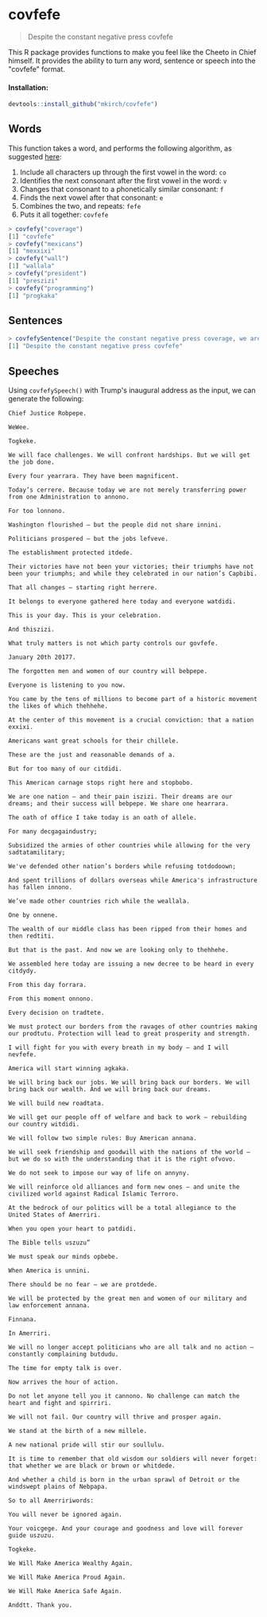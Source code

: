 # covfefe
> Despite the constant negative press covfefe

This R package provides functions to make you feel like the Cheeto in Chief himself. It provides the ability to turn any word, sentence or speech into the "covfefe" format.

#### Installation: 

``` r
devtools::install_github("mkirch/covfefe")
```

## Words

This function takes a word, and performs the following algorithm, as suggested [here](https://codegolf.stackexchange.com/questions/123685/covfefify-a-string):

1. Include all characters up through the first vowel in the word: `co`
2. Identifies the next consonant after the first vowel in the word: `v`
3. Changes that consonant to a phonetically similar consonant: `f`
4. Finds the next vowel after that consonant: `e`
5. Combines the two, and repeats: `fefe`
6. Puts it all together: `covfefe`

``` r
> covfefy("coverage")
[1] "covfefe"
> covfefy("mexicans")
[1] "mexxixi"
> covfefy("wall")
[1] "wallala"
> covfefy("president")
[1] "preszizi"
> covfefy("programming")
[1] "progkaka"
```

## Sentences

``` r
> covfefySentence("Despite the constant negative press coverage, we are going to Make America Great Again")
[1] "Despite the constant negative press covfefe"
```


## Speeches

Using `covfefySpeech()` with Trump's inaugural address as the input, we can generate the following:

```
Chief Justice Robpepe.

WeWee.

Togkeke.

We will face challenges. We will confront hardships. But we will get the job done.

Every four yearrara. They have been magnificent.

Today’s cerrere. Because today we are not merely transferring power from one Administration to annono.

For too lonnono.

Washington flourished – but the people did not share innini.

Politicians prospered – but the jobs lefveve.

The establishment protected itdede.

Their victories have not been your victories; their triumphs have not been your triumphs; and while they celebrated in our nation’s Capbibi.

That all changes – starting right herrere.

It belongs to everyone gathered here today and everyone watdidi.

This is your day. This is your celebration.

And thiszizi.

What truly matters is not which party controls our govfefe.

January 20th 20177.

The forgotten men and women of our country will bebpepe.

Everyone is listening to you now.

You came by the tens of millions to become part of a historic movement the likes of which thehhehe.

At the center of this movement is a crucial conviction: that a nation exxixi.

Americans want great schools for their chillele.

These are the just and reasonable demands of a.

But for too many of our citdidi.

This American carnage stops right here and stopbobo.

We are one nation – and their pain iszizi. Their dreams are our dreams; and their success will bebpepe. We share one hearrara.

The oath of office I take today is an oath of allele.

For many decgagaindustry;

Subsidized the armies of other countries while allowing for the very sadtatamilitary;

We've defended other nation’s borders while refusing totdodoown;

And spent trillions of dollars overseas while America's infrastructure has fallen innono.

We’ve made other countries rich while the weallala.

One by onnene.

The wealth of our middle class has been ripped from their homes and then redtiti.

But that is the past. And now we are looking only to thehhehe.

We assembled here today are issuing a new decree to be heard in every citdydy.

From this day forrara.

From this moment onnono.

Every decision on tradtete.

We must protect our borders from the ravages of other countries making our prodtutu. Protection will lead to great prosperity and strength.

I will fight for you with every breath in my body – and I will nevfefe.

America will start winning agkaka.

We will bring back our jobs. We will bring back our borders. We will bring back our wealth. And we will bring back our dreams.

We will build new roadtata.

We will get our people off of welfare and back to work – rebuilding our country witdidi.

We will follow two simple rules: Buy American annana.

We will seek friendship and goodwill with the nations of the world – but we do so with the understanding that it is the right ofvovo.

We do not seek to impose our way of life on annyny.

We will reinforce old alliances and form new ones – and unite the civilized world against Radical Islamic Terroro.

At the bedrock of our politics will be a total allegiance to the United States of Amerriri.

When you open your heart to patdidi.

The Bible tells uszuzu”

We must speak our minds opbebe.

When America is unnini.

There should be no fear – we are protdede.

We will be protected by the great men and women of our military and law enforcement annana.

Finnana.

In Amerriri.

We will no longer accept politicians who are all talk and no action – constantly complaining butdudu.

The time for empty talk is over.

Now arrives the hour of action.

Do not let anyone tell you it cannono. No challenge can match the heart and fight and spirriri.

We will not fail. Our country will thrive and prosper again.

We stand at the birth of a new millele.

A new national pride will stir our soullulu.

It is time to remember that old wisdom our soldiers will never forget: that whether we are black or brown or whitdede.

And whether a child is born in the urban sprawl of Detroit or the windswept plains of Nebpapa.

So to all Amerririwords:

You will never be ignored again.

Your voicgege. And your courage and goodness and love will forever guide uszuzu.

Togkeke.

We Will Make America Wealthy Again.

We Will Make America Proud Again.

We Will Make America Safe Again.

Anddtt. Thank you.
```
